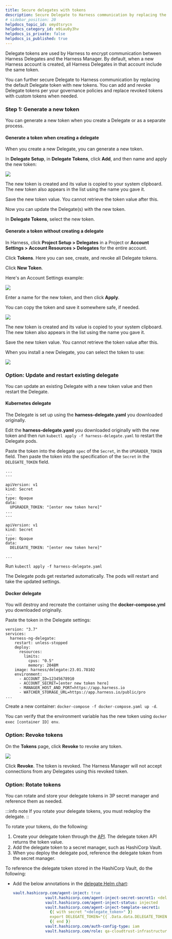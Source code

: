 ```yaml
---
title: Secure delegates with tokens
description: Secure Delegate to Harness communication by replacing the default Delegate token with new tokens.
# sidebar_position: 20
helpdocs_topic_id: omydtsrycn
helpdocs_category_id: m9iau0y3hv
helpdocs_is_private: false
helpdocs_is_published: true
---
```


Delegate tokens are used by Harness to encrypt communication between Harness Delegates and the Harness Manager. By default, when a new Harness account is created, all Harness Delegates in that account include the same token.

You can further secure Delegate to Harness communication by replacing the default Delegate token with new tokens. You can add and revoke Delegate tokens per your governance policies and replace revoked tokens with custom tokens when needed.

### Step 1: Generate a new token

You can generate a new token when you create a Delegate or as a separate process.

#### Generate a token when creating a delegate

When you create a new Delegate, you can generate a new token.

In **Delegate Setup**, in **Delegate Tokens**, click **Add**, and then name and apply the new token:

![](static/secure-delegates-with-tokens-02.png)

The new token is created and its value is copied to your system clipboard. The new token also appears in the list using the name you gave it.

Save the new token value. You cannot retrieve the token value after this.

Now you can update the Delegate(s) with the new token.

In **Delegate Tokens**, select the new token.

#### Generate a token without creating a delegate

In Harness, click **Project Setup > Delegates** in a Project or **Account Settings > Account Resources > Delegates** for the entire account.

Click **Tokens**. Here you can see, create, and revoke all Delegate tokens.

Click **New Token**.

Here's an Account Settings example:

![](static/secure-delegates-with-tokens-03.png)

Enter a name for the new token, and then click **Apply**.

You can copy the token and save it somewhere safe, if needed.

![](static/secure-delegates-with-tokens-04.png)

The new token is created and its value is copied to your system clipboard. The new token also appears in the list using the name you gave it.

Save the new token value. You cannot retrieve the token value after this.

When you install a new Delegate, you can select the token to use:

![](static/secure-delegates-with-tokens-05.png)
### Option: Update and restart existing delegate

You can update an existing Delegate with a new token value and then restart the Delegate.

#### Kubernetes delegate

The Delegate is set up using the **harness-delegate.yaml** you downloaded originally.

Edit the **harness-delegate.yaml** you downloaded originally with the new token and then run `kubectl apply -f harness-delegate.yaml` to restart the Delegate pods.

Paste the token into the delegate `spec` of the `Secret`, in the `UPGRADER_TOKEN` field. Then paste the token into the specification of the `Secret` in the `DELEGATE_TOKEN` field. 


```
...  
---  
  
apiVersion: v1
kind: Secret
...
type: Opaque
data:
  UPGRADER_TOKEN: "[enter new token here]"
...
---

apiVersion: v1
kind: Secret
...
type: Opaque
data:
  DELEGATE_TOKEN: "[enter new token here]"

...
```
Run `kubectl apply -f harness-delegate.yaml`

The Delegate pods get restarted automatically. The pods will restart and take the updated settings.

#### Docker delegate

You will destroy and recreate the container using the **docker-compose.yml** you downloaded originally.

Paste the token in the Delegate settings:


```
version: "3.7"  
services:  
  harness-ng-delegate:  
    restart: unless-stopped  
    deploy:  
      resources:  
        limits:  
          cpus: "0.5"  
          memory: 2048M  
    image: harness/delegate:23.01.78102  
    environment:  
      - ACCOUNT_ID=12345678910  
      - ACCOUNT_SECRET=[enter new token here]  
      - MANAGER_HOST_AND_PORT=https://app.harness.io  
      - WATCHER_STORAGE_URL=https://app.harness.io/public/pro  
...
```
Create a new container: `docker-compose -f docker-compose.yaml up -d`.

You can verify that the environment variable has the new token using `docker exec [container ID] env`.

### Option: Revoke tokens

On the **Tokens** page, click **Revoke** to revoke any token.

![](static/secure-delegates-with-tokens-06.png)

Click **Revoke**. The token is revoked. The Harness Manager will not accept connections from any Delegates using this revoked token.

### Option: Rotate tokens

You can rotate and store your delegate tokens in 3P secret manager and reference them as needed.

:::info note
If you rotate your delegate tokens, you must redeploy the delegate.
::

To rotate your tokens, do the following:

1. Create your delegate token through the [API](https://apidocs.harness.io/tag/Delegate-Token-Resource#operation/createDelegateToken). The delegate token API returns the token value.
2. Add the delegate token to a secret manager, such as HashiCorp Vault.
3. When you deploy the delegate pod, reference the delegate token from the secret manager.

To reference the delegate token stored in the HashiCorp Vault, do the following:

* Add the below annotations in the [delegate Helm chart](https://github.com/harness/delegate-helm-chart):

   ```yaml
   vault.hashicorp.com/agent-inject: true
                 vault.hashicorp.com/agent-inject-secret-secret1: <delegate_token>
                 vault.hashicorp.com/agent-inject-status: injected
                 vault.hashicorp.com/agent-inject-template-secret1:
                   {{ with secret "<delegate_token>" }}
                   export DELEGATE_TOKEN="{{ .Data.data.DELEGATE_TOKEN }}"
                   {{ end }}
                 vault.hashicorp.com/auth-config-type: iam
                 vault.hashicorp.com/role: qa-cloudtrust-infrastructure
```
